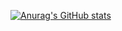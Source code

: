 [![Anurag's GitHub stats](https://github-readme-stats.vercel.app/api?username=Dawg4321)](https://github.com/anuraghazra/github-readme-stats)
